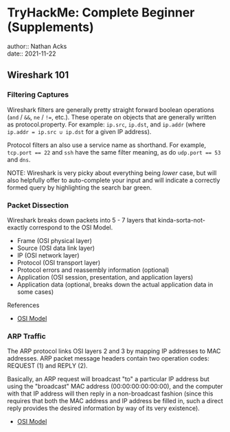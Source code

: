 # TryHackMe: Complete Beginner (Supplements)

author:: Nathan Acks  
date:: 2021-11-22

## Wireshark 101

### Filtering Captures

Wireshark filters are generally pretty straight forward boolean operations (`and` / `&&`, `ne` / `!=`, etc.). These operate on objects that are generally written as protocol.property. For example: `ip.src`, `ip.dst`, and `ip.addr` (where `ip.addr = ip.src ∪ ip.dst` for a given IP address).

Protocol filters an also use a service name as shorthand. For example, `tcp.port == 22` and `ssh` have the same filter meaning, as do `udp.port == 53` and `dns`.

NOTE: Wireshark is very picky about everything being *lower* case, but will also helpfully offer to auto-complete your input and will indicate a correctly formed query by highlighting the search bar green.

### Packet Dissection

Wireshark breaks down packets into 5 - 7 layers that kinda-sorta-not-exactly correspond to the OSI Model.

* Frame (OSI physical layer)
* Source (OSI data link layer)
* IP (OSI network layer)
* Protocol (OSI transport layer)
* Protocol errors and reassembly information (optional)
* Application (OSI session, presentation, and application layers)
* Application data (optional, breaks down the actual application data in some cases)

References

* [OSI Model](../notes/osi-model.md)

### ARP Traffic

The ARP protocol links OSI layers 2 and 3 by mapping IP addresses to MAC addresses. ARP packet message headers contain two operation codes: REQUEST (1) and REPLY (2).

Basically, an ARP request will broadcast "to" a particular IP address but using the "broadcast" MAC address (00:00:00:00:00:00), and the computer with that IP address will then reply in a non-broadcast fashion (since this requires that both the MAC address and IP address be filled in, such a direct reply provides the desired information by way of its very existence).

* [OSI Model](../notes/osi-model.md)
